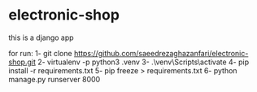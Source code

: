 # electronic-shop
this is a django app

for run:
1- git clone https://github.com/saeedrezaghazanfari/electronic-shop.git
2- virtualenv -p python3 .venv
3- .\venv\Scripts\activate
4- pip install -r requirements.txt
5- pip freeze > requirements.txt
6- python manage.py runserver 8000
